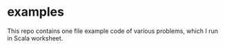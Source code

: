 # examples

This repo contains one file example code of various problems, which I run in Scala worksheet.
